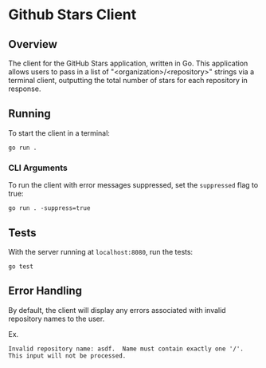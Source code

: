 # Github Stars Client

## Overview
The client for the GitHub Stars application, written in Go.  This application allows users
to pass in a list of "\<organization>/\<repository>" strings via a terminal client, outputting the total number
of stars for each repository in response.

## Running
To start the client in a terminal:
```
go run .
```
### CLI Arguments
To run the client with error messages suppressed, set the `suppressed` flag to true:
```
go run . -suppress=true
```

## Tests
With the server running at `localhost:8080`, run the tests:
```
go test
```

## Error Handling
By default, the client will display any errors associated with invalid repository names to the user.

Ex.
```
Invalid repository name: asdf.  Name must contain exactly one '/'.  This input will not be processed.
```
